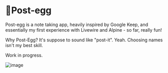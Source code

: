 # 🐣Post-egg

Post-egg is a note taking app, heavily inspired by Google Keep, and essentially my first experience with Livewire and Alpine - so far, really fun!

Why Post-Egg? It's suppose to sound like "post-it". Yeah. Choosing names isn't my best skill.

Work in progress.

![image](https://github.com/user-attachments/assets/9c736669-243b-4d62-b071-841886efd58d)
